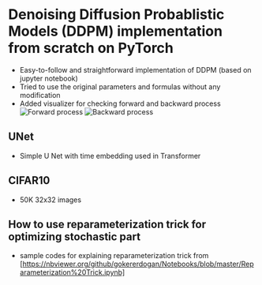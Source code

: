 # Denoising Diffusion Probablistic Models (DDPM) implementation from scratch on PyTorch
- Easy-to-follow and straightforward implementation of DDPM (based on jupyter notebook)
- Tried to use the original parameters and formulas without any modification
- Added visualizer for checking forward and backward process
![Forward process](https://user-images.githubusercontent.com/89180010/210683032-b862cfbb-913b-4947-ad10-281156c88826.png)
![Backward process](https://user-images.githubusercontent.com/89180010/210683042-24c01806-315d-4496-a3c0-5a6a928aea5b.png)

## UNet
- Simple U Net with time embedding used in Transformer

## CIFAR10
- 50K 32x32 images

## How to use reparameterization trick for optimizing stochastic part
- sample codes for explaining reparameterization trick from [https://nbviewer.org/github/gokererdogan/Notebooks/blob/master/Reparameterization%20Trick.ipynb]
